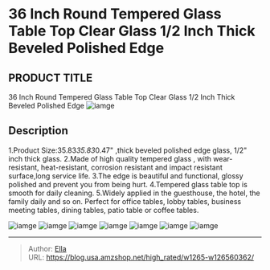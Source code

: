 # 36 Inch Round Tempered Glass Table Top Clear Glass 1/2 Inch Thick Beveled Polished Edge


## PRODUCT TITLE 

36 Inch Round Tempered Glass Table Top Clear Glass 1/2 Inch Thick Beveled Polished Edge
![iamge](https://b2bfiles1.gigab2b.cn/image/wkseller/14149/20221104_9ee5321dafc6b6966d777e54600115ba.jpg)

## Description

1.Product Size:35.83*35.83*0.47&#34; ,thick beveled polished edge glass, 1/2&#34; inch thick glass.
2.Made of high quality tempered glass , with wear-resistant, heat-resistant, corrosion resistant and impact resistant surface,long service life.
3.The edge is beautiful and functional, glossy polished and prevent you from being hurt.
4.Tempered glass table top is smooth for daily cleaning.
5.Widely applied in the guesthouse, the hotel, the family daily and so on. Perfect for office tables, lobby tables, business meeting tables, dining tables, patio table or coffee tables.






![iamge](https://b2bfiles1.gigab2b.cn/image/wkseller/14149/20221104_aad96ab18bf5b94061c2679fd89fdf84.jpg)
![iamge](https://b2bfiles1.gigab2b.cn/image/wkseller/14149/20221104_de7e92bcc8a41c09cafda44938921f98.jpg)
![iamge](https://b2bfiles1.gigab2b.cn/image/wkseller/14149/20221104_41d84b927436625ef2866fff3f648fbc.jpg)
![iamge](https://b2bfiles1.gigab2b.cn/image/wkseller/14149/20221104_27accc5e7cf0cce28b30e4905d37cc80.jpg)
![iamge](https://b2bfiles1.gigab2b.cn/image/wkseller/14149/20221104_713734c5557f8d0be09369d9b70b8e87.jpg)
![iamge](https://b2bfiles1.gigab2b.cn/image/wkseller/14149/20221104_56e38dc76fcb78cc5358f981acf0db3c.jpg)
![iamge](https://b2bfiles1.gigab2b.cn/image/wkseller/14149/20221201_0e39d90b29df3ffe841a611518345eeb.jpg)


---

> Author: [Ella](https://blog.usa.amzshop.net/)  
> URL: https://blog.usa.amzshop.net/high_rated/w1265-w126560362/  


